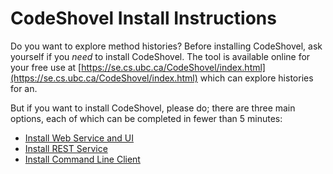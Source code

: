 # CodeShovel Install Instructions

Do you want to explore method histories? Before installing CodeShovel, ask yourself if you _need_ to install CodeShovel. The tool is available online for your free use at [https://se.cs.ubc.ca/CodeShovel/index.html](https://se.cs.ubc.ca/CodeShovel/index.html) which can explore histories for an.

But if you want to install CodeShovel, please do; there are three main options, each of which can be completed in fewer than 5 minutes:

* [Install Web Service and UI](Codeshovel_README#web-service-ui)
* [Install REST Service](Codeshovel_README#web-service-rest)
* [Install Command Line Client](Codeshovel_README#command-line)
